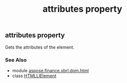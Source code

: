 ﻿---
title: attributes property
second_title: Aspose.Finance for Python via .NET API References
description: 
type: docs
weight: 200
url: /python-net/aspose.finance.xbrl.dom.html/htmllielement/attributes/
is_root: false
---

## attributes property


Gets the attributes of the element.

### See Also
* module [aspose.finance.xbrl.dom.html](../../)
* class [HTMLLIElement](/finance/python-net/aspose.finance.xbrl.dom.html/htmllielement)
